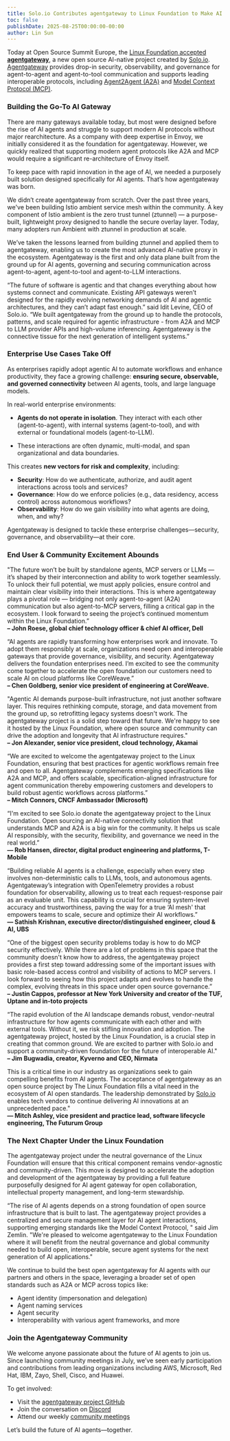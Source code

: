 ```yaml
---
title: Solo.io Contributes agentgateway to Linux Foundation to Make AI Agents More Accessible, Capable, and Secure
toc: false
publishDate: 2025-08-25T00:00:00-00:00
author: Lin Sun
---
```


Today at Open Source Summit Europe, the [Linux Foundation accepted **agentgateway**](https://www.linuxfoundation.org/press/linux-foundation-welcomes-agentgateway-project-to-accelerate-ai-agent-adoption-while-maintaining-security-observability-and-governance), a new open source AI-native project created by [Solo.io](http://Solo.io). [Agentgateway](https://agentgateway.dev/) provides drop-in security, observability, and governance for agent-to-agent and agent-to-tool communication and supports leading interoperable protocols, including [Agent2Agent (A2A)](https://developers.googleblog.com/en/a2a-a-new-era-of-agent-interoperability/) and [Model Context Protocol (MCP)](https://modelcontextprotocol.io/introduction).

### **Building the Go-To AI Gateway**

There are many gateways available today, but most were designed before the rise of AI agents and struggle to support modern AI protocols without major rearchitecture. As a company with deep expertise in Envoy, we initially considered it as the foundation for agentgateway. However, we quickly realized that supporting modern agent protocols like A2A and MCP would require a significant re-architecture of Envoy itself. 

To keep pace with rapid innovation in the age of AI, we needed a purposely built solution designed specifically for AI agents. That’s how agentgateway was born.

We didn’t create agentgateway from scratch. Over the past three years, we've been building Istio ambient service mesh within the community. A key component of Istio ambient is the zero trust tunnel (ztunnel) — a purpose-built, lightweight proxy designed to handle the secure overlay layer. Today, many adopters run Ambient with ztunnel in production at scale. 

We’ve taken the lessons learned from building ztunnel and applied them to agentgateway, enabling us to create the most advanced AI-native proxy in the ecosystem. Agentgateway is the first and only data plane built from the ground up for AI agents, governing and securing communication across agent-to-agent, agent-to-tool and agent-to-LLM interactions.

“The future of software is agentic and that changes everything about how systems connect and communicate. Existing API gateways weren’t designed for the rapidly evolving networking demands of AI and agentic architectures, and they can’t adapt fast enough.” said Idit Levine, CEO of Solo.io. “We built agentgateway from the ground up to handle the protocols, patterns, and scale required for agentic infrastructure  \- from A2A and MCP to LLM provider APIs and high-volume inferencing. Agentgateway is the connective tissue for the next generation of intelligent systems.”

### **Enterprise Use Cases Take Off**

As enterprises rapidly adopt agentic AI to automate workflows and enhance productivity, they face a growing challenge: **ensuring secure, observable, and governed connectivity** between AI agents, tools, and large language models.

In real-world enterprise environments:

* **Agents do not operate in isolation**. They interact with each other (agent-to-agent), with internal systems (agent-to-tool), and with external or foundational models (agent-to-LLM).

* These interactions are often dynamic, multi-modal, and span organizational and data boundaries.

This creates **new vectors for risk and complexity**, including:

* **Security**: How do we authenticate, authorize, and audit agent interactions across tools and services?  
* **Governance**: How do we enforce policies (e.g., data residency, access control) across autonomous workflows?  
* **Observability**: How do we gain visibility into what agents are doing, when, and why?

Agentgateway is designed to tackle these enterprise challenges—security, governance, and observability—at their core.

### **End User & Community Excitement Abounds**

"The future won’t be built by standalone agents, MCP servers or LLMs — it’s shaped by their interconnection and ability to work together seamlessly. To unlock their full potential, we must apply policies, ensure control and maintain clear visibility into their interactions. This is where agentgateway plays a pivotal role — bridging not only agent-to-agent (A2A) communication but also agent-to-MCP servers, filling a critical gap in the ecosystem. I look forward to seeing the project’s continued momentum within the Linux Foundation.”  
**– John Roese, global chief technology officer & chief AI officer, Dell**

“AI agents are rapidly transforming how enterprises work and innovate. To adopt them responsibly at scale, organizations need open and interoperable gateways that provide governance, visibility, and security. Agentgateway delivers the foundation enterprises need. I’m excited to see the community come together to accelerate the open foundation our customers need to scale AI on cloud platforms like CoreWeave.”  
**– Chen Goldberg, senior vice president of engineering at CoreWeave.**

"Agentic AI demands purpose-built infrastructure, not just another software layer. This requires rethinking compute, storage, and data movement from the ground up, so retrofitting legacy systems doesn't work. The agentgateway project is a solid step toward that future. We're happy to see it hosted by the Linux Foundation, where open source and community can drive the adoption and longevity that AI infrastructure requires."  
**– Jon Alexander, senior vice president, cloud technology, Akamai**

“We are excited to welcome the agentgateway project to the Linux Foundation, ensuring that best practices for agentic workflows remain free and open to all. Agentgateway complements emerging specifications like A2A and MCP, and offers scalable, specification-aligned infrastructure for agent communication thereby empowering customers and developers to build robust agentic workflows across platforms.”  
**– Mitch Connors, CNCF Ambassador (Microsoft)**

“I'm excited to see Solo.io donate the agentgateway project to the Linux Foundation. Open sourcing an AI-native connectivity solution that understands MCP and A2A is a big win for the community. It helps us scale AI responsibly, with the security, flexibility, and governance we need in the real world.”  
**— Rob Hansen, director, digital product engineering and platforms, T-Mobile**

“Building reliable AI agents is a challenge, especially when every step involves non-deterministic calls to LLMs, tools, and autonomous agents. Agentgateway’s integration with OpenTelemetry provides a robust foundation for observability, allowing us to treat each request-response pair as an evaluable unit. This capability is crucial for ensuring system-level accuracy and trustworthiness, paving the way for a true ‘AI mesh' that empowers teams to scale, secure and optimize their AI workflows.”  
**— Sathish Krishnan, executive director/distinguished engineer, cloud & AI, UBS**

“One of the biggest open security problems today is how to do MCP security effectively. While there are a lot of problems in this space that the community doesn't know how to address, the agentgateway project provides a first step toward addressing some of the important issues with basic role-based access control and visibility of actions to MCP servers. I look forward to seeing how this project adapts and evolves to handle the complex, evolving threats in this space under open source governance.”   
**– Justin Cappos, professor at New York University and creator of the TUF, Uptane and in-toto projects**

“The rapid evolution of the AI landscape demands robust, vendor-neutral infrastructure for how agents communicate with each other and with external tools. Without it, we risk stifling innovation and adoption. The agentgateway project, hosted by the Linux Foundation, is a crucial step in creating that common ground. We are excited to partner with Solo.io and support a community-driven foundation for the future of interoperable AI."  
**– Jim Bugwadia, creator, Kyverno and CEO, Nirmata**

This is a critical time in our industry as organizations seek to gain compelling benefits from AI agents. The acceptance of agentgateway as an open source project by The Linux Foundation fills a vital need in the ecosystem of AI open standards. The leadership demonstrated by [Solo.io](http://solo.io/) enables tech vendors to continue delivering AI innovations at an unprecedented pace."  
**— Mitch Ashley, vice president and practice lead, software lifecycle engineering, The Futurum Group**

### **The Next Chapter Under the Linux Foundation**  

The agentgateway project under the neutral governance of the Linux Foundation will ensure that this critical component remains vendor-agnostic and community-driven. This move is designed to accelerate the adoption and development of the agentgateway by providing a full feature purposefully designed for AI agent gateway for open collaboration, intellectual property management, and long-term stewardship.

“The rise of AI agents depends on a strong foundation of open source infrastructure that is built to last. The agentgateway project provides a centralized and secure management layer for AI agent interactions, supporting emerging standards like the Model Context Protocol, " said Jim Zemlin. "We're pleased to welcome agentgateway to the Linux Foundation where it will benefit from the neutral governance and global community needed to build open, interoperable, secure agent systems for the next generation of AI applications."

We continue to build the best open agentgateway for AI agents with our partners and others in the space, leveraging a broader set of open standards such as A2A or MCP across topics like:

* Agent identity (impersonation and delegation)  
* Agent naming services  
* Agent security  
* Interoperability with various agent frameworks, and more

### **Join the Agentgateway Community**

We welcome anyone passionate about the future of AI agents to join us. Since launching community meetings in July, we’ve seen early participation and contributions from leading organizations including AWS, Microsoft, Red Hat, IBM, Zayo, Shell, Cisco, and Huawei.

To get involved:

* Visit the [agentgateway project GitHub](https://github.com/agentgateway/agentgateway)
* Join the conversation on [Discord](https://discord.com/invite/y9efgEmppm)
* Attend our weekly [community meetings](https://github.com/agentgateway/agentgateway?tab=readme-ov-file#community-meetings)

Let’s build the future of AI agents—together.